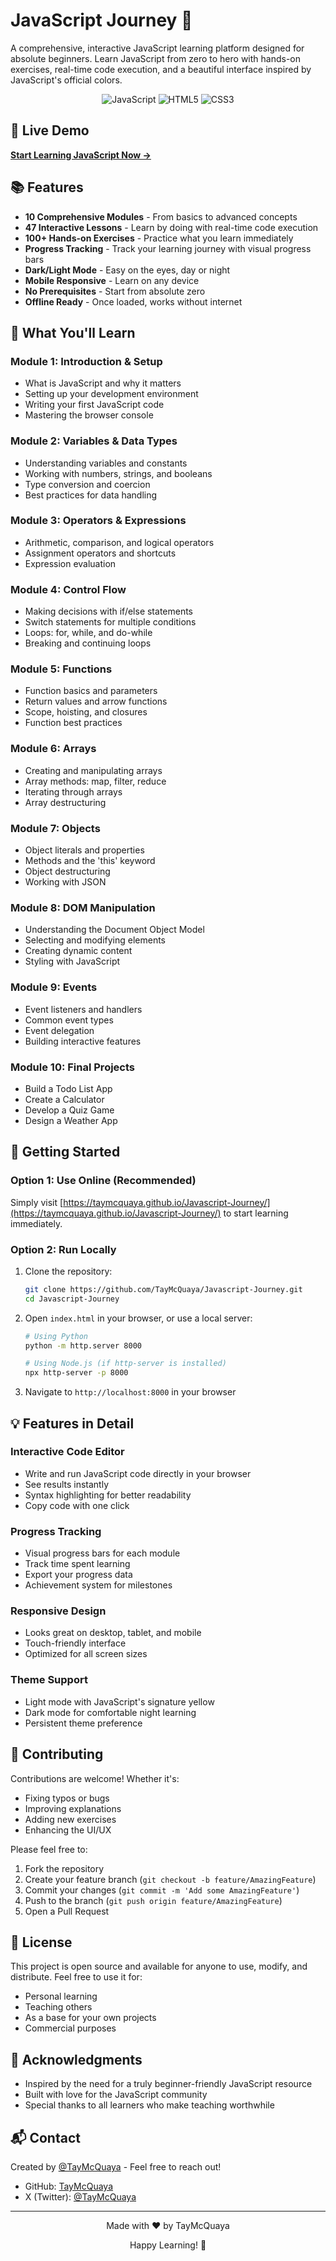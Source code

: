 # JavaScript Journey 🚀

A comprehensive, interactive JavaScript learning platform designed for absolute beginners. Learn JavaScript from zero to hero with hands-on exercises, real-time code execution, and a beautiful interface inspired by JavaScript's official colors.

<p align="center">
  <img src="https://img.shields.io/badge/JavaScript-F7DF1E?style=for-the-badge&logo=javascript&logoColor=black" alt="JavaScript">
  <img src="https://img.shields.io/badge/HTML5-E34C26?style=for-the-badge&logo=html5&logoColor=white" alt="HTML5">
  <img src="https://img.shields.io/badge/CSS3-1572B6?style=for-the-badge&logo=css3&logoColor=white" alt="CSS3">
</p>

## 🌟 Live Demo

**[Start Learning JavaScript Now →](https://taymcquaya.github.io/Javascript-Journey/)**

## 📚 Features

- **10 Comprehensive Modules** - From basics to advanced concepts
- **47 Interactive Lessons** - Learn by doing with real-time code execution
- **100+ Hands-on Exercises** - Practice what you learn immediately
- **Progress Tracking** - Track your learning journey with visual progress bars
- **Dark/Light Mode** - Easy on the eyes, day or night
- **Mobile Responsive** - Learn on any device
- **No Prerequisites** - Start from absolute zero
- **Offline Ready** - Once loaded, works without internet

## 🎯 What You'll Learn

### Module 1: Introduction & Setup
- What is JavaScript and why it matters
- Setting up your development environment
- Writing your first JavaScript code
- Mastering the browser console

### Module 2: Variables & Data Types
- Understanding variables and constants
- Working with numbers, strings, and booleans
- Type conversion and coercion
- Best practices for data handling

### Module 3: Operators & Expressions
- Arithmetic, comparison, and logical operators
- Assignment operators and shortcuts
- Expression evaluation

### Module 4: Control Flow
- Making decisions with if/else statements
- Switch statements for multiple conditions
- Loops: for, while, and do-while
- Breaking and continuing loops

### Module 5: Functions
- Function basics and parameters
- Return values and arrow functions
- Scope, hoisting, and closures
- Function best practices

### Module 6: Arrays
- Creating and manipulating arrays
- Array methods: map, filter, reduce
- Iterating through arrays
- Array destructuring

### Module 7: Objects
- Object literals and properties
- Methods and the 'this' keyword
- Object destructuring
- Working with JSON

### Module 8: DOM Manipulation
- Understanding the Document Object Model
- Selecting and modifying elements
- Creating dynamic content
- Styling with JavaScript

### Module 9: Events
- Event listeners and handlers
- Common event types
- Event delegation
- Building interactive features

### Module 10: Final Projects
- Build a Todo List App
- Create a Calculator
- Develop a Quiz Game
- Design a Weather App

## 🚀 Getting Started

### Option 1: Use Online (Recommended)
Simply visit [https://taymcquaya.github.io/Javascript-Journey/](https://taymcquaya.github.io/Javascript-Journey/) to start learning immediately.

### Option 2: Run Locally
1. Clone the repository:
   ```bash
   git clone https://github.com/TayMcQuaya/Javascript-Journey.git
   cd Javascript-Journey
   ```

2. Open `index.html` in your browser, or use a local server:
   ```bash
   # Using Python
   python -m http.server 8000

   # Using Node.js (if http-server is installed)
   npx http-server -p 8000
   ```

3. Navigate to `http://localhost:8000` in your browser

## 💡 Features in Detail

### Interactive Code Editor
- Write and run JavaScript code directly in your browser
- See results instantly
- Syntax highlighting for better readability
- Copy code with one click

### Progress Tracking
- Visual progress bars for each module
- Track time spent learning
- Export your progress data
- Achievement system for milestones

### Responsive Design
- Looks great on desktop, tablet, and mobile
- Touch-friendly interface
- Optimized for all screen sizes

### Theme Support
- Light mode with JavaScript's signature yellow
- Dark mode for comfortable night learning
- Persistent theme preference

## 🤝 Contributing

Contributions are welcome! Whether it's:
- Fixing typos or bugs
- Improving explanations
- Adding new exercises
- Enhancing the UI/UX

Please feel free to:
1. Fork the repository
2. Create your feature branch (`git checkout -b feature/AmazingFeature`)
3. Commit your changes (`git commit -m 'Add some AmazingFeature'`)
4. Push to the branch (`git push origin feature/AmazingFeature`)
5. Open a Pull Request

## 📝 License

This project is open source and available for anyone to use, modify, and distribute. Feel free to use it for:
- Personal learning
- Teaching others
- As a base for your own projects
- Commercial purposes

## 🙏 Acknowledgments

- Inspired by the need for a truly beginner-friendly JavaScript resource
- Built with love for the JavaScript community
- Special thanks to all learners who make teaching worthwhile

## 📬 Contact

Created by [@TayMcQuaya](https://github.com/TayMcQuaya) - Feel free to reach out!

- GitHub: [TayMcQuaya](https://github.com/TayMcQuaya)
- X (Twitter): [@TayMcQuaya](https://x.com/TayMcQuaya)

---

<p align="center">Made with ❤️ by TayMcQuaya</p>
<p align="center">Happy Learning! 🎉</p>